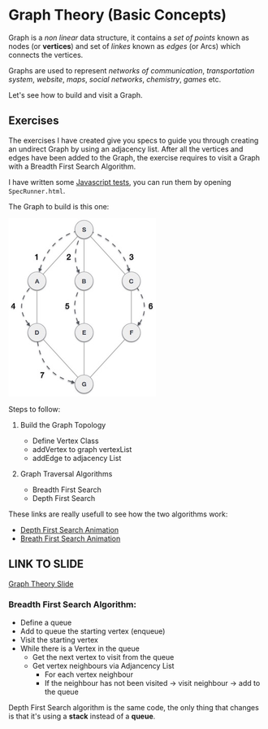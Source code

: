 # Graph Theory (Basic Concepts)

Graph is a *non linear* data structure, it contains a *set of points* known as nodes (or **vertices**) and set of *linkes* known as *edges* (or Arcs) which connects the vertices.

Graphs are used to represent *networks of communication*, *transportation system*, *website*, *maps*, *social networks*, *chemistry*, *games* etc.  

Let's see how to build and visit a Graph.

## Exercises

The exercises I have created give you specs to guide you through creating an undirect Graph by using an adjacency list.
After all the vertices and edges have been added to the Graph, the exercise requires to visit a Graph with a Breadth First Search Algorithm.

I have written some [Javascript tests](https://github.com/LondonAlgorithms/graph_theory/blob/master/spec/spec.js), you can run them by opening `SpecRunner.html`.

The Graph to build is this one:

![Test Graph](https://github.com/LondonAlgorithms/graph_theory/blob/master/breadth_first_traversal.jpg)

Steps to follow:

1. Build the Graph Topology
    - Define Vertex Class
    - addVertex to graph vertexList
    - addEdge to adjacency List

2. Graph Traversal Algorithms
    - Breadth First Search
    - Depth First Search

These links are really usefull to see how the two algorithms work:

 - [Depth First Search Animation](https://www.cs.usfca.edu/~galles/visualization/DFS.html)
 - [Breath First Search Animation](https://www.cs.usfca.edu/~galles/visualization/BFS.html)


## LINK TO SLIDE
[Graph Theory Slide](https://docs.google.com/presentation/d/1SlQUjDgFqSeDUCBup2AjtSvEEi-ZdvjW-JPTdr7BDRk/edit?usp=sharing)

### Breadth First Search Algorithm:

 - Define a queue
 - Add to queue the starting vertex (enqueue)
 - Visit the starting vertex
 - While there is a Vertex in the queue
    - Get the next vertex to visit from the queue
    - Get vertex neighbours via Adjancency List
        - For each vertex neighbour
        - If the neighbour has not been visited 
            → visit neighbour
            → add to the queue


Depth First Search algorithm is the same code, the only thing that changes is that 
it's using a **stack** instead of a **queue**.
